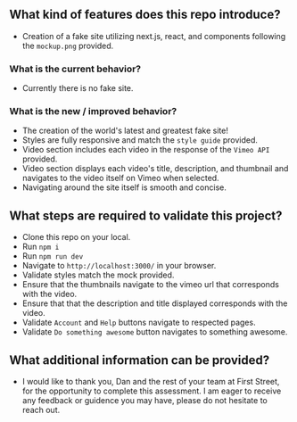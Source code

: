 ## What kind of features does this repo introduce?
- Creation of a fake site utilizing next.js, react, and components following the `mockup.png` provided.

### What is the current behavior?
- Currently there is no fake site.


### What is the new / improved behavior?
- The creation of the world's latest and greatest fake site!
- Styles are fully responsive and match the `style guide` provided.
- Video section includes each video in the response of the `Vimeo API` provided.
- Video section displays each video's title, description, and thumbnail and navigates to the video itself on Vimeo when selected.
- Navigating around the site itself is smooth and concise.

## What steps are required to validate this project?
- Clone this repo on your local.
- Run `npm i`
- Run `npm run dev`
- Navigate to `http://localhost:3000/` in your browser.
- Validate styles match the mock provided.
- Ensure that the thumbnails navigate to the vimeo url that corresponds with the video.
- Ensure that that the description and title displayed corresponds with the video.
- Validate `Account` and `Help` buttons navigate to respected pages.
- Validate `Do something awesome` button navigates to something awesome.

## What additional information can be provided?
- I would like to thank you, Dan and the rest of your team at First Street, for the opportunity to complete this assessment. I am eager to receive any feedback or guidence you may have, please do not hesitate to reach out.
